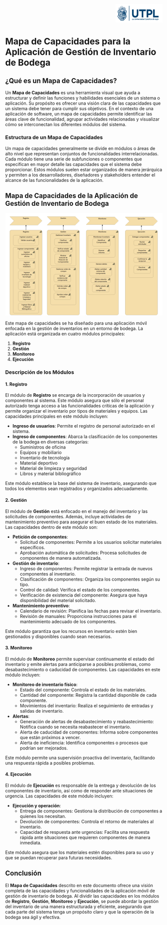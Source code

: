 <p align="right">
  <img src="../media/utpllogo.png" alt="Logo UTPL" width="150"/>
</p>


# Mapa de Capacidades para la Aplicación de Gestión de Inventario de Bodega

## ¿Qué es un Mapa de Capacidades?

Un **Mapa de Capacidades** es una herramienta visual que ayuda a estructurar y definir las funciones y habilidades esenciales de un sistema o aplicación. Su propósito es ofrecer una visión clara de las capacidades que un sistema debe tener para cumplir sus objetivos. En el contexto de una aplicación de software, un mapa de capacidades permite identificar las áreas clave de funcionalidad, agrupar actividades relacionadas y visualizar cómo se interconectan los diferentes módulos del sistema.

### Estructura de un Mapa de Capacidades

Un mapa de capacidades generalmente se divide en módulos o áreas de alto nivel que representan conjuntos de funcionalidades interrelacionadas. Cada módulo tiene una serie de subfunciones o componentes que especifican en mayor detalle las capacidades que el sistema debe proporcionar. Estos módulos suelen estar organizados de manera jerárquica y permiten a los desarrolladores, diseñadores y stakeholders entender el alcance de las funcionalidades de la aplicación.

## Mapa de Capacidades de la Aplicación de Gestión de Inventario de Bodega

<p align="center">
  <img src="../media/Mapa%20de%20Capacidades.png" alt="Mapa de Capacidades"/>
</p>

Este mapa de capacidades se ha diseñado para una aplicación móvil enfocada en la gestión de inventarios en un entorno de bodega. La aplicación está organizada en cuatro módulos principales:

1. **Registro**
2. **Gestión**
3. **Monitoreo**
4. **Ejecución**

### Descripción de los Módulos

#### 1. Registro

El módulo de **Registro** se encarga de la incorporación de usuarios y componentes al sistema. Este módulo asegura que sólo el personal autorizado tenga acceso a las funcionalidades críticas de la aplicación y permite organizar el inventario por tipos de materiales y equipos. Las capacidades principales en este módulo incluyen:

- **Ingreso de usuarios**: Permite el registro de personal autorizado en el sistema.
- **Ingreso de componentes**: Abarca la clasificación de los componentes de la bodega en diversas categorías:
  - Suministros de oficina
  - Equipos y mobiliario
  - Inventario de tecnología
  - Material deportivo
  - Material de limpieza y seguridad
  - Libros y material bibliográfico

Este módulo establece la base del sistema de inventario, asegurando que todos los elementos sean registrados y organizados adecuadamente.

#### 2. Gestión

El módulo de **Gestión** está enfocado en el manejo del inventario y las solicitudes de componentes. Además, incluye actividades de mantenimiento preventivo para asegurar el buen estado de los materiales. Las capacidades dentro de este módulo son:

- **Petición de componentes**:
  - Solicitud de componentes: Permite a los usuarios solicitar materiales específicos.
  - Aprobación automática de solicitudes: Procesa solicitudes de componentes de manera automatizada.
- **Gestión de inventario**:
  - Ingreso de componentes: Permite registrar la entrada de nuevos componentes al inventario.
  - Clasificación de componentes: Organiza los componentes según su tipo.
  - Control de calidad: Verifica el estado de los componentes.
  - Verificación de existencia del componente: Asegura que haya disponibilidad del material solicitado.
- **Mantenimiento preventivo**:
  - Calendario de revisión: Planifica las fechas para revisar el inventario.
  - Revisión de manuales: Proporciona instrucciones para el mantenimiento adecuado de los componentes.

Este módulo garantiza que los recursos en inventario estén bien gestionados y disponibles cuando sean necesarios.

#### 3. Monitoreo

El módulo de **Monitoreo** permite supervisar continuamente el estado del inventario y emite alertas para anticiparse a posibles problemas, como desabastecimiento o caducidad de componentes. Las capacidades en este módulo incluyen:

- **Monitoreo de inventario físico**:
  - Estado del componente: Controla el estado de los materiales.
  - Cantidad del componente: Registra la cantidad disponible de cada componente.
  - Movimientos del inventario: Realiza el seguimiento de entradas y salidas de inventario.
- **Alertas**:
  - Generación de alertas de desabastecimiento y reabastecimiento: Notifica cuando se necesita reabastecer el inventario.
  - Alerta de caducidad de componentes: Informa sobre componentes que están próximos a vencer.
  - Alerta de ineficiencia: Identifica componentes o procesos que podrían ser mejorados.

Este módulo permite una supervisión proactiva del inventario, facilitando una respuesta rápida a posibles problemas.

#### 4. Ejecución

El módulo de **Ejecución** es responsable de la entrega y devolución de los componentes de inventario, así como de responder ante situaciones de urgencia. Las capacidades de este módulo incluyen:

- **Ejecución y operación**:
  - Entrega de componentes: Gestiona la distribución de componentes a quienes los necesitan.
  - Devolución de componentes: Controla el retorno de materiales al inventario.
  - Capacidad de respuesta ante urgencias: Facilita una respuesta rápida ante situaciones que requieren componentes de manera inmediata.

Este módulo asegura que los materiales estén disponibles para su uso y que se puedan recuperar para futuras necesidades.

## Conclusión

El **Mapa de Capacidades** descrito en este documento ofrece una visión completa de las capacidades y funcionalidades de la aplicación móvil de gestión de inventario de bodega. Al dividir las capacidades en los módulos de **Registro**, **Gestión**, **Monitoreo** y **Ejecución**, se puede abordar la gestión del inventario de una manera estructurada y eficiente, asegurando que cada parte del sistema tenga un propósito claro y que la operación de la bodega sea ágil y efectiva.
